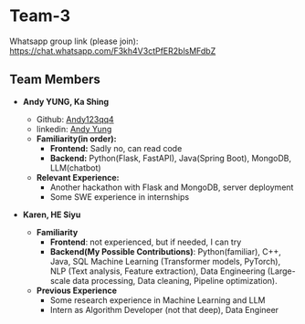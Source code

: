 # Team-3

Whatsapp group link (please join): <https://chat.whatsapp.com/F3kh4V3ctPfER2blsMFdbZ>

## Team Members

- **Andy YUNG, Ka Shing**
  - Github: [Andy123qq4](https://github.com/Andy123qq4)
  - linkedin: [Andy Yung](https://www.linkedin.com/in/andy-yung-969487240/)
  - **Familiarity(in order):**
    - **Frontend:** Sadly no, can read code
    - **Backend:** Python(Flask, FastAPI), Java(Spring Boot), MongoDB, LLM(chatbot)
  - **Relevant Experience:**
    - Another hackathon with Flask and MongoDB, server deployment
    - Some SWE experience in internships
   
- **Karen, HE Siyu**
  - **Familiarity**
    - **Frontend**: not experienced, but if needed, I can try
    - **Backend(My Possible Contributions)**:
      Python(familiar), C++, Java, SQL
      Machine Learning (Transformer models, PyTorch),
      NLP (Text analysis, Feature extraction),
      Data Engineering (Large-scale data processing, Data cleaning, Pipeline optimization).
  - **Previous Experience**
      - Some research experience in Machine Learning and LLM
      - Intern as Algorithm Developer (not that deep), Data Engineer
